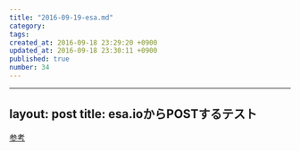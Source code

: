 ```yaml
---
title: "2016-09-19-esa.md"
category: 
tags: 
created_at: 2016-09-18 23:29:20 +0900
updated_at: 2016-09-18 23:30:11 +0900
published: true
number: 34
---
```


---
layout: post
title: esa.ioからPOSTするテスト
---

[参考](https://docs.esa.io/posts/176)
